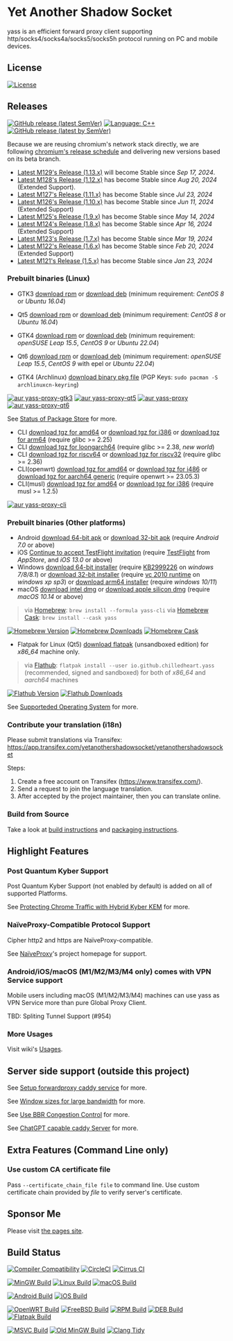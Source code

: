 # Yet Another Shadow Socket

yass is an efficient forward proxy client supporting http/socks4/socks4a/socks5/socks5h protocol running on PC and mobile devices.

## License
[![License](https://img.shields.io/github/license/Chilledheart/yass)][license-link]

## Releases

[![GitHub release (latest SemVer)](https://img.shields.io/github/v/release/Chilledheart/yass)](https://github.com/Chilledheart/yass/releases)
[![Language: C++](https://img.shields.io/github/languages/top/Chilledheart/yass.svg)](https://github.com/Chilledheart/yass/search?l=cpp)
[![GitHub release (latest by SemVer)](https://img.shields.io/github/downloads/Chilledheart/yass/latest/total)](https://github.com/Chilledheart/yass/releases/latest)

Because we are reusing chromium's network stack directly,
we are following [chromium's release schedule](https://chromiumdash.appspot.com/schedule) and delivering new versions based on its beta branch.

- [Latest M129's Release (1.13.x)](https://github.com/Chilledheart/yass/releases/tag/1.13.2) will become Stable since _Sep 17, 2024_.
- [Latest M128's Release (1.12.x)](https://github.com/Chilledheart/yass/releases/tag/1.12.5) has become Stable since _Aug 20, 2024_ (Extended Support).
- [Latest M127's Release (1.11.x)](https://github.com/Chilledheart/yass/releases/tag/1.11.5) has become Stable since _Jul 23, 2024_
- [Latest M126's Release (1.10.x)](https://github.com/Chilledheart/yass/releases/tag/1.10.7) has become Stable since _Jun 11, 2024_ (Extended Support)
- [Latest M125's Release (1.9.x)](https://github.com/Chilledheart/yass/releases/tag/1.9.7) has become Stable since _May 14, 2024_
- [Latest M124's Release (1.8.x)](https://github.com/Chilledheart/yass/releases/tag/1.8.7) has become Stable since _Apr 16, 2024_ (Extended Support)
- [Latest M123's Release (1.7.x)](https://github.com/Chilledheart/yass/releases/tag/1.7.7) has become Stable since _Mar 19, 2024_
- [Latest M122's Release (1.6.x)](https://github.com/Chilledheart/yass/releases/tag/1.6.5) has become Stable since _Feb 20, 2024_ (Extended Support)
- [Latest M121's Release (1.5.x)](https://github.com/Chilledheart/yass/releases/tag/1.5.24) has become Stable since _Jan 23, 2024_

### Prebuilt binaries (Linux)
- GTK3 [download rpm][gtk3_rpm_url] or [download deb][gtk3_deb_url] (minimum requirement: _CentOS 8_ or _Ubuntu 16.04_)
- Qt5 [download rpm][qt5_rpm_url] or [download deb][qt5_deb_url] (minimum requirement: _CentOS 8_ or _Ubuntu 16.04_)
- GTK4 [download rpm][gtk4_rpm_url] or [download deb][gtk4_deb_url] (minimum requirement: _openSUSE Leap 15.5_, _CentOS 9_ or _Ubuntu 22.04_)
- Qt6 [download rpm][qt6_rpm_url] or [download deb][qt6_deb_url] (minimum requirement: _openSUSE Leap 15.5_, _CentOS 9_ with epel or _Ubuntu 22.04_)

- GTK4 (Archlinux) [download binary pkg file][gtk4_arch_url] (PGP Keys: `sudo pacman -S archlinuxcn-keyring`)

[![aur yass-proxy-gtk3](https://img.shields.io/aur/version/yass-proxy-gtk3)](https://aur.archlinux.org/packages/yass-proxy-gtk3)
[![aur yass-proxy-qt5](https://img.shields.io/aur/version/yass-proxy-qt5)](https://aur.archlinux.org/packages/yass-proxy-qt5)
[![aur yass-proxy](https://img.shields.io/aur/version/yass-proxy)](https://aur.archlinux.org/packages/yass-proxy)
[![aur yass-proxy-qt6](https://img.shields.io/aur/version/yass-proxy-qt6)](https://aur.archlinux.org/packages/yass-proxy-qt6)

See [Status of Package Store](https://github.com/Chilledheart/yass/wiki/Status-of-Package-Store) for more.

- CLI [download tgz for amd64][cli_tgz_amd64_url] or [download tgz for i386][cli_tgz_i386_url] or [download tgz for arm64][cli_tgz_arm64_url] (require glibc >= 2.25)
- CLI [download tgz for loongarch64][cli_tgz_loongarch64_url] (require glibc >= 2.38, _new world_)
- CLI [download tgz for riscv64][cli_tgz_riscv64_url] or [download tgz for riscv32][cli_tgz_riscv32_url] (require glibc >= 2.36)
- CLI(openwrt) [download tgz for amd64][cli_openwrt_amd64_url] or [download tgz for i486][cli_openwrt_i486_url] or [download tgz for aarch64 generic][cli_openwrt_aarch64_url] (require openwrt >= 23.05.3)
- CLI(musl) [download tgz for amd64][cli_musl_amd64_url] or [download tgz for i386][cli_musl_i386_url] (require musl >= 1.2.5)

[![aur yass-proxy-cli](https://img.shields.io/aur/version/yass-proxy-cli)](https://aur.archlinux.org/packages/yass-proxy-cli)

### Prebuilt binaries (Other platforms)
- Android [download 64-bit apk][android_64_apk_url] or [download 32-bit apk][android_32_apk_url] (require _Android 7.0_ or above)
- iOS [Continue to accept TestFlight invitation][ios_testflight_invitation] (require [TestFlight][ios_testflight_appstore_url] from _AppStore_, and _iOS 13.0_ or above)
- Windows [download 64-bit installer][windows_64_installer_url] (require [KB2999226] on _windows 7/8/8.1_) or [download 32-bit installer][windows_32_installer_url] (require [vc 2010 runtime][vs2010_x86] on _windows xp sp3_) or [download arm64 installer][windows_arm64_installer_url] (require _windows 10/11_)
- macOS [download intel dmg][macos_intel_dmg_url] or [download apple silicon dmg][macos_arm_dmg_url] (require _macOS 10.14_ or above)
> via [Homebrew](https://brew.sh): `brew install --formula yass-cli`
> via [Homebrew Cask](https://brew.sh): `brew install --cask yass`

[![Homebrew Version](https://img.shields.io/homebrew/v/yass-cli)](https://formulae.brew.sh/formula/yass-cli)
[![Homebrew Downloads](https://img.shields.io/homebrew/installs/dm/yass-cli)](https://formulae.brew.sh/formula/yass-cli)
[![Homebrew Cask](https://img.shields.io/homebrew/cask/v/yass)](https://formulae.brew.sh/cask/yass)

- Flatpak for Linux (Qt5) [download flatpak][qt5_flatpak_x86_64_url] (unsandboxed edition) for _x86_64_ machine only.

> via [Flathub][flathub_url]: `flatpak install --user io.github.chilledheart.yass` (recommended, signed and sandboxed) for both of _x86_64_ and _aarch64_ machines

[![Flathub Version](https://img.shields.io/flathub/v/io.github.chilledheart.yass)][flathub_url]
[![Flathub Downloads](https://img.shields.io/flathub/downloads/io.github.chilledheart.yass)][flathub_url]

See [Supporteded Operating System](https://github.com/Chilledheart/yass/wiki/Supported-Operating-System) for more.

### Contribute your translation (i18n)

Please submit translations via Transifex: https://app.transifex.com/yetanothershadowsocket/yetanothershadowsocket

Steps:

1. Create a free account on Transifex (https://www.transifex.com/).
2. Send a request to join the language translation.
3. After accepted by the project maintainer, then you can translate online.

### Build from Source
Take a look at [build instructions](BUILDING.md) and [packaging instructions](PACKAGING.md).

## Highlight Features

### Post Quantum Kyber Support
Post Quantum Kyber Support (not enabled by default) is added on all of supported Platforms.

See [Protecting Chrome Traffic with Hybrid Kyber KEM](https://blog.chromium.org/2023/08/protecting-chrome-traffic-with-hybrid.html) for more.

### NaïveProxy-Compatible Protocol Support
Cipher http2 and https are NaïveProxy-compatible.

See [NaïveProxy](https://github.com/klzgrad/naiveproxy)'s project homepage for support.

### Android/iOS/macOS (M1/M2/M3/M4 only) comes with VPN Service support
Mobile users including macOS (M1/M2/M3/M4) machines can use yass as VPN Service more than pure Global Proxy Client.

TBD: Spliting Tunnel Support (#954)

### More Usages
Visit wiki's [Usages](https://github.com/Chilledheart/yass/wiki/Usage).

## Server side support (outside this project)

See [Setup forwardproxy caddy service](https://github.com/Chilledheart/yass/wiki/Usage:-server-setup#setup-forwardproxy-caddy-service) for more.

See [Window sizes for large bandwidth](https://github.com/Chilledheart/yass/wiki/Usage:-server-setup#window-sizes-for-large-bandwidth) for more.

See [Use BBR Congestion Control](https://github.com/Chilledheart/yass/wiki/Usage:-server-setup#use-bbr-congestion-control) for more.

See [ChatGPT capable caddy Server](https://github.com/Chilledheart/yass/wiki/Usage:-server-setup#chatgpt-capable-caddy-server) for more.

## Extra Features (Command Line only)

### Use custom CA certificate file
Pass `--certificate_chain_file file` to command line.
Use custom certificate chain provided by _file_ to verify server's certificate.

## Sponsor Me
Please visit [the pages site](https://letshack.info).

## Build Status

[![Compiler Compatibility](https://github.com/Chilledheart/yass/actions/workflows/compiler.yml/badge.svg)](https://github.com/Chilledheart/yass/actions/workflows/compiler.yml)
[![CircleCI](https://img.shields.io/circleci/build/github/Chilledheart/yass/develop?logo=circleci&&label=Sanitizers%20and%20Ubuntu%20arm)](https://circleci.com/gh/Chilledheart/yass/?branch=develop)
[![Cirrus CI](https://img.shields.io/cirrus/github/Chilledheart/yass/develop?logo=cirrusci&&label=FreeBSD%20and%20macOS)](https://cirrus-ci.com/github/Chilledheart/yass/develop)

[![MinGW Build](https://github.com/Chilledheart/yass/actions/workflows/releases-mingw-new.yml/badge.svg)](https://github.com/Chilledheart/yass/actions/workflows/releases-mingw-new.yml)
[![Linux Build](https://github.com/Chilledheart/yass/actions/workflows/releases-linux-binary.yml/badge.svg)](https://github.com/Chilledheart/yass/actions/workflows/releases-linux-binary.yml)
[![macOS Build](https://github.com/Chilledheart/yass/actions/workflows/releases-macos.yml/badge.svg)](https://github.com/Chilledheart/yass/actions/workflows/releases-macos.yml)

[![Android Build](https://github.com/Chilledheart/yass/actions/workflows/releases-android-binary.yml/badge.svg)](https://github.com/Chilledheart/yass/actions/workflows/releases-android-binary.yml)
[![iOS Build](https://github.com/Chilledheart/yass/actions/workflows/releases-ios.yml/badge.svg)](https://github.com/Chilledheart/yass/actions/workflows/releases-ios.yml)

[![OpenWRT Build](https://github.com/Chilledheart/yass/actions/workflows/releases-openwrt-binary.yml/badge.svg)](https://github.com/Chilledheart/yass/actions/workflows/releases-openwrt-binary.yml)
[![FreeBSD Build](https://github.com/Chilledheart/yass/actions/workflows/releases-freebsd-binary.yml/badge.svg)](https://github.com/Chilledheart/yass/actions/workflows/releases-freebsd-binary.yml)
[![RPM Build](https://github.com/Chilledheart/yass/actions/workflows/releases-rpm.yml/badge.svg)](https://github.com/Chilledheart/yass/actions/workflows/releases-rpm.yml)
[![DEB Build](https://github.com/Chilledheart/yass/actions/workflows/releases-deb.yml/badge.svg)](https://github.com/Chilledheart/yass/actions/workflows/releases-deb.yml)
[![Flatpak Build](https://github.com/Chilledheart/yass/actions/workflows/releases-flatpak.yml/badge.svg)](https://github.com/Chilledheart/yass/actions/workflows/releases-flatpak.yml)

[![MSVC Build](https://github.com/Chilledheart/yass/actions/workflows/releases-windows.yml/badge.svg)](https://github.com/Chilledheart/yass/actions/workflows/releases-windows.yml)
[![Old MinGW Build](https://github.com/Chilledheart/yass/actions/workflows/releases-mingw.yml/badge.svg)](https://github.com/Chilledheart/yass/actions/workflows/releases-mingw.yml)
[![Clang Tidy](https://github.com/Chilledheart/yass/actions/workflows/clang-tidy.yml/badge.svg)](https://github.com/Chilledheart/yass/actions/workflows/clang-tidy.yml)

[license-link]: LICENSE

[flathub_url]: https://flathub.org/apps/io.github.chilledheart.yass
[ios_testflight_invitation]: https://testflight.apple.com/join/6AkiEq09
[ios_testflight_appstore_url]: https://apps.apple.com/us/app/testflight/id899247664
[KB2999226]: https://support.microsoft.com/en-us/topic/update-for-universal-c-runtime-in-windows-c0514201-7fe6-95a3-b0a5-287930f3560c
[vs2010_x86]: https://download.microsoft.com/download/1/6/5/165255E7-1014-4D0A-B094-B6A430A6BFFC/vcredist_x86.exe

[gtk3_rpm_url]: https://github.com/Chilledheart/yass/releases/download/1.13.2/yass-gtk3.el8.x86_64.1.13.2.rpm
[gtk3_deb_url]: https://github.com/Chilledheart/yass/releases/download/1.13.2/yass-gtk3-ubuntu-16.04-xenial_amd64.1.13.2.deb
[qt5_rpm_url]: https://github.com/Chilledheart/yass/releases/download/1.13.2/yass-qt5.el8.x86_64.1.13.2.rpm
[qt5_deb_url]: https://github.com/Chilledheart/yass/releases/download/1.13.2/yass-qt5-ubuntu-16.04-xenial_amd64.1.13.2.deb
[gtk4_rpm_url]: https://github.com/Chilledheart/yass/releases/download/1.13.2/yass-gtk4.lp155.x86_64.1.13.2.rpm
[gtk4_deb_url]: https://github.com/Chilledheart/yass/releases/download/1.13.2/yass-gtk4-ubuntu-22.04-jammy_amd64.1.13.2.deb
[qt6_rpm_url]: https://github.com/Chilledheart/yass/releases/download/1.13.2/yass-qt6.lp155.x86_64.1.13.2.rpm
[qt6_deb_url]: https://github.com/Chilledheart/yass/releases/download/1.13.2/yass-qt6-ubuntu-22.04-jammy_amd64.1.13.2.deb

[qt5_flatpak_x86_64_url]: https://github.com/Chilledheart/yass/releases/download/1.13.2/yass-x86_64-1.13.2.flatpak
[gtk4_arch_url]: https://repo.archlinuxcn.org/x86_64/yass-proxy-1.13.2-1-x86_64.pkg.tar.zst

[cli_tgz_amd64_url]: https://github.com/Chilledheart/yass/releases/download/1.13.2/yass_cli-linux-release-amd64-1.13.2.tgz
[cli_tgz_i386_url]: https://github.com/Chilledheart/yass/releases/download/1.13.2/yass_cli-linux-release-amd64-1.13.2.tgz
[cli_tgz_arm64_url]: https://github.com/Chilledheart/yass/releases/download/1.13.2/yass_cli-linux-release-arm64-1.13.2.tgz
[cli_tgz_loongarch64_url]: https://github.com/Chilledheart/yass/releases/download/1.13.2/yass_cli-linux-release-loongarch64-1.13.2.tgz
[cli_tgz_riscv64_url]: https://github.com/Chilledheart/yass/releases/download/1.13.2/yass_cli-linux-release-riscv64-1.13.2.tgz
[cli_tgz_riscv32_url]: https://github.com/Chilledheart/yass/releases/download/1.13.2/yass_cli-linux-release-riscv32-1.13.2.tgz

[cli_openwrt_amd64_url]: https://github.com/Chilledheart/yass/releases/download/1.13.2/yass_cli-linux-openwrt-release-x86_64-1.13.2.tgz
[cli_openwrt_i486_url]: https://github.com/Chilledheart/yass/releases/download/1.13.2/yass_cli-linux-openwrt-release-i486-1.13.2.tgz
[cli_openwrt_aarch64_url]: https://github.com/Chilledheart/yass/releases/download/1.13.2/yass_cli-linux-openwrt-release-aarch64-1.13.2.tgz

[cli_musl_amd64_url]: https://github.com/Chilledheart/yass/releases/download/1.13.2/yass_cli-linux-musl-release-amd64-1.13.2.tgz
[cli_musl_i386_url]: https://github.com/Chilledheart/yass/releases/download/1.13.2/yass_cli-linux-musl-release-i386-1.13.2.tgz

[android_64_apk_url]: https://github.com/Chilledheart/yass/releases/download/1.13.2/yass-android-release-arm64-1.13.2.apk
[android_32_apk_url]: https://github.com/Chilledheart/yass/releases/download/1.13.2/yass-android-release-arm-1.13.2.apk

[windows_64_installer_url]: https://github.com/Chilledheart/yass/releases/download/1.13.2/yass-mingw-win7-release-x86_64-1.13.2-system-installer.exe
[windows_32_installer_url]: https://github.com/Chilledheart/yass/releases/download/1.13.2/yass-mingw-winxp-release-i686-1.13.2-system-installer.exe

[windows_arm64_installer_url]: https://github.com/Chilledheart/yass/releases/download/1.13.2/yass-mingw-release-aarch64-1.13.2-system-installer.exe
[macos_intel_dmg_url]: https://github.com/Chilledheart/yass/releases/download/1.13.2/yass-macos-release-x64-1.13.2.dmg
[macos_arm_dmg_url]: https://github.com/Chilledheart/yass/releases/download/1.13.2/yass-macos-release-arm64-1.13.2.dmg

